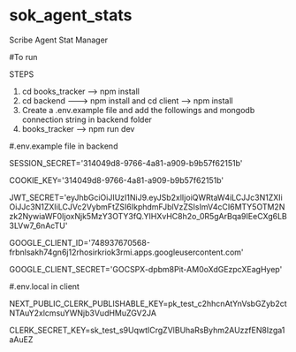 # sok_agent_stats
Scribe Agent Stat Manager

#To run  

STEPS
1) cd books_tracker --> npm install
2) cd backend ---> npm install and cd client --> npm install
3) Create a .env.example file and add the followings and mongodb connection string in backend folder
4) books_tracker --> npm run dev

#.env.example file in backend

SESSION_SECRET='314049d8-9766-4a81-a909-b9b57f62151b'

COOKIE_KEY='314049d8-9766-4a81-a909-b9b57f62151b'

JWT_SECRET='eyJhbGciOiJIUzI1NiJ9.eyJSb2xlIjoiQWRtaW4iLCJJc3N1ZXIiOiJJc3N1ZXIiLCJVc2VybmFtZSI6IkphdmFJblVzZSIsImV4cCI6MTY5OTM2Nzk2NywiaWF0IjoxNjk5MzY3OTY3fQ.YIHXvHC8h2o_0R5gArBqa9IEeCXg6LB3LVw7_6nAcTU'

GOOGLE_CLIENT_ID='748937670568-frbnlsakh74gn6j12rhosirkriok3rmi.apps.googleusercontent.com'

GOOGLE_CLIENT_SECRET='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'

#.env.local in client

NEXT_PUBLIC_CLERK_PUBLISHABLE_KEY=pk_test_c2hhcnAtYnVsbGZyb2ctNTAuY2xlcmsuYWNjb3VudHMuZGV2JA

CLERK_SECRET_KEY=sk_test_s9UqwtICrgZVlBUhaRsByhm2AUzzfEN8Izga1aAuEZ
